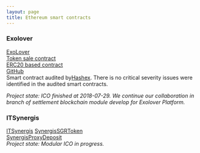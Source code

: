 ```yaml
---
layout: page
title: Ethereum smart contracts
---
```


### Exolover
[ExoLover](https://exolover.io/)  
[Token sale  contract](https://etherscan.io/address/xfc8a3dfdde7c6d0408c6e4e0af1193a681a9c5fb)  
[ERC20 based contract](https://etherscan.io/token/0xe58e751aba3b9406367b5f3cbc39c2fa9b519789)  
[GitHub](https://github.com/exolover/smartcontracts)  
Smart contract audited by[Hashex](https://hashex.org/). There is no critical severity issues were identified in the audited smart contracts.

_Project state: ICO  finished  at 2018-07-29. We continue our collaboration in branch of 
settlement blockchain module develop for Exolover Platform._

### ITSynergis  
[ITSynergis](http://itsynergis.ru/)
[SynergisSGRToken](https://etherscan.io/address/0x1a2bc7d9a607227e7f137cd40da54fc8760663c2#code)     
[SynergisProxyDeposit](https://etherscan.io/address/0x4802fe0bf7eb3b3b0dce3ede89c575341f10e3e0#code)    
_Project state: Modular ICO  in progress._

